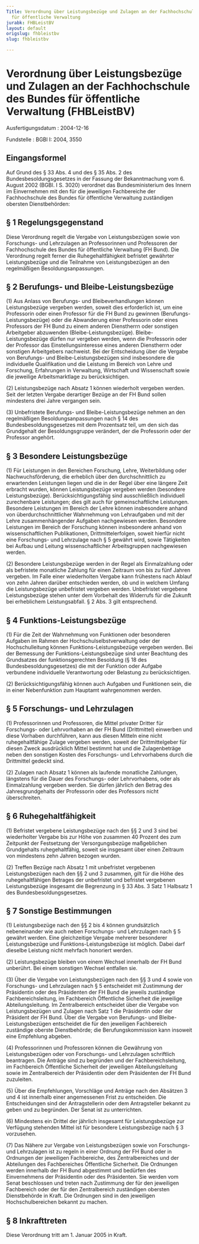 ```yaml
---
Title: Verordnung über Leistungsbezüge und Zulagen an der Fachhochschule des Bundes
  für öffentliche Verwaltung
jurabk: FHBLeistBV
layout: default
origslug: fhbleistbv
slug: fhbleistbv

---
```


# Verordnung über Leistungsbezüge und Zulagen an der Fachhochschule des Bundes für öffentliche Verwaltung (FHBLeistBV)

Ausfertigungsdatum
:   2004-12-16

Fundstelle
:   BGBl I: 2004, 3550



## Eingangsformel

Auf Grund des § 33 Abs. 4 und des § 35 Abs. 2 des Bundesbesoldungsgesetzes in der Fassung der Bekanntmachung vom 6. August 2002 (BGBl. I S. 3020) verordnet das Bundesministerium des Innern im Einvernehmen mit den für die jeweiligen Fachbereiche der Fachhochschule des Bundes für öffentliche Verwaltung zuständigen obersten Dienstbehörden:


## § 1 Regelungsgegenstand

Diese Verordnung regelt die Vergabe von Leistungsbezügen sowie von Forschungs- und Lehrzulagen an Professorinnen und Professoren der Fachhochschule des Bundes für öffentliche Verwaltung (FH Bund). Die Verordnung regelt ferner die Ruhegehaltfähigkeit befristet gewährter Leistungsbezüge und die Teilnahme von Leistungsbezügen an den regelmäßigen Besoldungsanpassungen.


## § 2 Berufungs- und Bleibe-Leistungsbezüge

(1) Aus Anlass von Berufungs- und Bleibeverhandlungen können Leistungsbezüge vergeben werden, soweit dies erforderlich ist, um eine Professorin oder einen Professor für die FH Bund zu gewinnen (Berufungs-Leistungsbezüge) oder die Abwanderung einer Professorin oder eines Professors der FH Bund zu einem anderen Dienstherrn oder sonstigen Arbeitgeber abzuwenden (Bleibe-Leistungsbezüge). Bleibe-Leistungsbezüge dürfen nur vergeben werden, wenn die Professorin oder der Professor das Einstellungsinteresse eines anderen Dienstherrn oder sonstigen Arbeitgebers nachweist. Bei der Entscheidung über die Vergabe von Berufungs- und Bleibe-Leistungsbezügen sind insbesondere die individuelle Qualifikation und die Leistung im Bereich von Lehre und Forschung, Erfahrungen in Verwaltung, Wirtschaft und Wissenschaft sowie die jeweilige Arbeitsmarktlage zu berücksichtigen.

(2) Leistungsbezüge nach Absatz 1 können wiederholt vergeben werden. Seit der letzten Vergabe derartiger Bezüge an der FH Bund sollen mindestens drei Jahre vergangen sein.

(3) Unbefristete Berufungs- und Bleibe-Leistungsbezüge nehmen an den regelmäßigen Besoldungsanpassungen nach § 14 des Bundesbesoldungsgesetzes mit dem Prozentsatz teil, um den sich das Grundgehalt der Besoldungsgruppe verändert, der die Professorin oder der Professor angehört.


## § 3 Besondere Leistungsbezüge

(1) Für Leistungen in den Bereichen Forschung, Lehre, Weiterbildung oder Nachwuchsförderung, die erheblich über den durchschnittlich zu erwartenden Leistungen liegen und die in der Regel über eine längere Zeit erbracht wurden, können Leistungsbezüge vergeben werden (besondere Leistungsbezüge). Berücksichtigungsfähig sind ausschließlich individuell zurechenbare Leistungen; dies gilt auch für gemeinschaftliche Leistungen. Besondere Leistungen im Bereich der Lehre können insbesondere anhand von überdurchschnittlicher Wahrnehmung von Lehraufgaben und mit der Lehre zusammenhängender Aufgaben nachgewiesen werden. Besondere Leistungen im Bereich der Forschung können insbesondere anhand von wissenschaftlichen Publikationen, Drittmittelerfolgen, soweit hierfür nicht eine Forschungs- und Lehrzulage nach § 5 gewährt wird, sowie Tätigkeiten bei Aufbau und Leitung wissenschaftlicher Arbeitsgruppen nachgewiesen werden.

(2) Besondere Leistungsbezüge werden in der Regel als Einmalzahlung oder als befristete monatliche Zahlung für einen Zeitraum von bis zu fünf Jahren vergeben. Im Falle einer wiederholten Vergabe kann frühestens nach Ablauf von zehn Jahren darüber entschieden werden, ob und in welchem Umfang die Leistungsbezüge unbefristet vergeben werden. Unbefristet vergebene Leistungsbezüge stehen unter dem Vorbehalt des Widerrufs für die Zukunft bei erheblichem Leistungsabfall. § 2 Abs. 3 gilt entsprechend.


## § 4 Funktions-Leistungsbezüge

(1) Für die Zeit der Wahrnehmung von Funktionen oder besonderen Aufgaben im Rahmen der Hochschulselbstverwaltung oder der Hochschulleitung können Funktions-Leistungsbezüge vergeben werden. Bei der Bemessung der Funktions-Leistungsbezüge sind unter Beachtung des Grundsatzes der funktionsgerechten Besoldung (§ 18 des Bundesbesoldungsgesetzes) die mit der Funktion oder Aufgabe verbundene individuelle Verantwortung oder Belastung zu berücksichtigen.

(2) Berücksichtigungsfähig können auch Aufgaben und Funktionen sein, die in einer Nebenfunktion zum Hauptamt wahrgenommen werden.


## § 5 Forschungs- und Lehrzulagen

(1) Professorinnen und Professoren, die Mittel privater Dritter für Forschungs- oder Lehrvorhaben an der FH Bund (Drittmittel) einwerben und diese Vorhaben durchführen, kann aus diesen Mitteln eine nicht ruhegehaltfähige Zulage vergeben werden, soweit der Drittmittelgeber für diesen Zweck ausdrücklich Mittel bestimmt hat und die Zulagenbeträge neben den sonstigen Kosten des Forschungs- und Lehrvorhabens durch die Drittmittel gedeckt sind.

(2) Zulagen nach Absatz 1 können als laufende monatliche Zahlungen, längstens für die Dauer des Forschungs- oder Lehrvorhabens, oder als Einmalzahlung vergeben werden. Sie dürfen jährlich den Betrag des Jahresgrundgehalts der Professorin oder des Professors nicht überschreiten.


## § 6 Ruhegehaltfähigkeit

(1) Befristet vergebene Leistungsbezüge nach den §§ 2 und 3 sind bei wiederholter Vergabe bis zur Höhe von zusammen 40 Prozent des zum Zeitpunkt der Festsetzung der Versorgungsbezüge maßgeblichen Grundgehalts ruhegehaltfähig, soweit sie insgesamt über einen Zeitraum von mindestens zehn Jahren bezogen wurden.

(2) Treffen Bezüge nach Absatz 1 mit unbefristet vergebenen Leistungsbezügen nach den §§ 2 und 3 zusammen, gilt für die Höhe des ruhegehaltfähigen Betrages der unbefristet und befristet vergebenen Leistungsbezüge insgesamt die Begrenzung in § 33 Abs. 3 Satz 1 Halbsatz 1 des Bundesbesoldungsgesetzes.


## § 7 Sonstige Bestimmungen

(1) Leistungsbezüge nach den §§ 2 bis 4 können grundsätzlich nebeneinander wie auch neben Forschungs- und Lehrzulagen nach § 5 gewährt werden. Eine gleichzeitige Vergabe mehrerer besonderer Leistungsbezüge und Funktions-Leistungsbezüge ist möglich. Dabei darf dieselbe Leistung nicht mehrfach honoriert werden.

(2) Leistungsbezüge bleiben von einem Wechsel innerhalb der FH Bund unberührt. Bei einem sonstigen Wechsel entfallen sie.

(3) Über die Vergabe von Leistungsbezügen nach den §§ 3 und 4 sowie von Forschungs- und Lehrzulagen nach § 5 entscheidet mit Zustimmung der Präsidentin oder des Präsidenten der FH Bund die jeweils zuständige Fachbereichsleitung, im Fachbereich Öffentliche Sicherheit die jeweilige Abteilungsleitung. Im Zentralbereich entscheidet über die Vergabe von Leistungsbezügen und Zulagen nach Satz 1 die Präsidentin oder der Präsident der FH Bund. Über die Vergabe von Berufungs- und Bleibe-Leistungsbezügen entscheidet die für den jeweiligen Fachbereich zuständige oberste Dienstbehörde; die Berufungskommission kann insoweit eine Empfehlung abgeben.

(4) Professorinnen und Professoren können die Gewährung von Leistungsbezügen oder von Forschungs- und Lehrzulagen schriftlich beantragen. Die Anträge sind zu begründen und der Fachbereichsleitung, im Fachbereich Öffentliche Sicherheit der jeweiligen Abteilungsleitung sowie im Zentralbereich der Präsidentin oder dem Präsidenten der FH Bund zuzuleiten.

(5) Über die Empfehlungen, Vorschläge und Anträge nach den Absätzen 3 und 4 ist innerhalb einer angemessenen Frist zu entscheiden. Die Entscheidungen sind der Antragstellerin oder dem Antragsteller bekannt zu geben und zu begründen. Der Senat ist zu unterrichten.

(6) Mindestens ein Drittel der jährlich insgesamt für Leistungsbezüge zur Verfügung stehenden Mittel ist für besondere Leistungsbezüge nach § 3 vorzusehen.

(7) Das Nähere zur Vergabe von Leistungsbezügen sowie von Forschungs- und Lehrzulagen ist zu regeln in einer Ordnung der FH Bund oder in Ordnungen der jeweiligen Fachbereiche, des Zentralbereiches und der Abteilungen des Fachbereiches Öffentliche Sicherheit. Die Ordnungen werden innerhalb der FH Bund abgestimmt und bedürfen des Einvernehmens der Präsidentin oder des Präsidenten. Sie werden vom Senat beschlossen und treten nach Zustimmung der für den jeweiligen Fachbereich oder der für den Zentralbereich zuständigen obersten Dienstbehörde in Kraft. Die Ordnungen sind in den jeweiligen Hochschulbereichen bekannt zu machen.


## § 8 Inkrafttreten

Diese Verordnung tritt am 1. Januar 2005 in Kraft.

